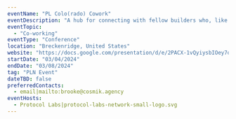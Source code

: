 ```yaml
---
eventName: "PL Colo(rado) Cowork"
eventDescription: "A hub for connecting with fellow builders who, like you, are passionate about bringing ideas to life. PL is getting ready to unveil a pop-up co-working space, paired with discounted hotel rooms that you can self-book. For those keen on joining, explore the array of accommodation options available and complete the form linked on the website."
eventTopic:
  - "Co-working"
eventType: "Conference"
location: "Breckenridge, United States"
website: "https://docs.google.com/presentation/d/e/2PACX-1vQyiysbIOey7q00zfTVjWECLBBdsKIrdTxDSF8sISRlLocX4ImWtVxgGXhZkeRbB9lJmWutrB4wHyTU/pub?start=false&loop=false&delayms=3000&slide=id.g1f114ff82d3_0_45"
startDate: "03/04/2024"
endDate: "03/08/2024"
tag: "PLN Event"
dateTBD: false
preferredContacts:
  - email|mailto:brooke@cosmik.agency
eventHosts:
  - Protocol Labs|protocol-labs-network-small-logo.svg
---
```

